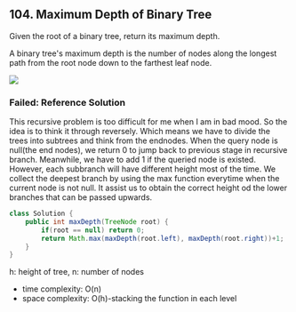 ## 104. Maximum Depth of Binary Tree

Given the root of a binary tree, return its maximum depth.

A binary tree's maximum depth is the number of nodes along the longest path from the root node down to the farthest leaf node.

<img src="https://assets.leetcode.com/uploads/2020/11/26/tmp-tree.jpg" />

### Failed: Reference Solution

This recursive problem is too difficult for me when I am in bad mood. So the idea is to think it through reversely. Which means we have to divide the trees into subtrees and think from the endnodes. When the query node is null(the end nodes), we return 0 to jump back to previous stage in recursive branch. Meanwhile, we have to add 1 if the queried node is existed. However, each subbranch will have different height most of the time. We collect the deepest branch by using the max function everytime when the current node is not null. It assist us to obtain the correct height od the lower branches that can be passed upwards.

```java
class Solution {
    public int maxDepth(TreeNode root) {
        if(root == null) return 0;
        return Math.max(maxDepth(root.left), maxDepth(root.right))+1;
    }
}
```

h: height of tree, n: number of nodes
- time complexity: O(n)
- space complexity: O(h)-stacking the function in each level

